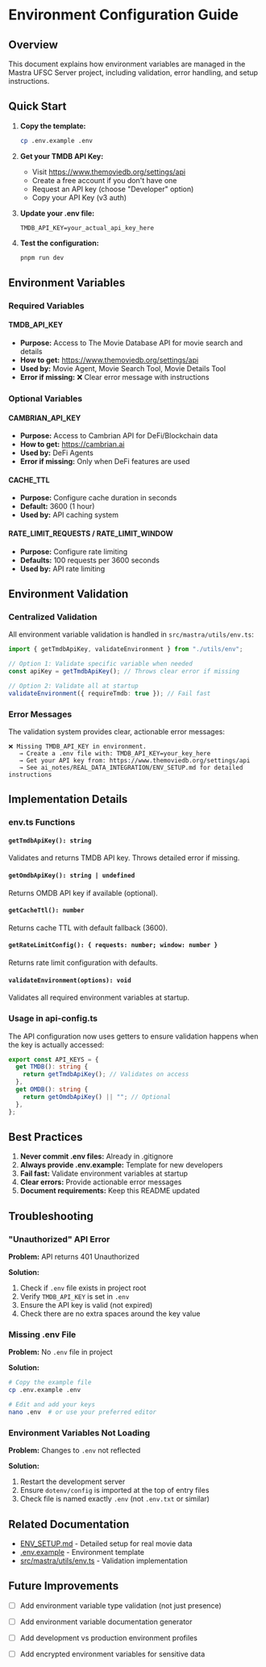 # Environment Configuration Guide

## Overview
This document explains how environment variables are managed in the Mastra UFSC Server project, including validation, error handling, and setup instructions.

## Quick Start

1. **Copy the template:**
   ```bash
   cp .env.example .env
   ```

2. **Get your TMDB API Key:**
   - Visit https://www.themoviedb.org/settings/api
   - Create a free account if you don't have one
   - Request an API key (choose "Developer" option)
   - Copy your API Key (v3 auth)

3. **Update your .env file:**
   ```env
   TMDB_API_KEY=your_actual_api_key_here
   ```

4. **Test the configuration:**
   ```bash
   pnpm run dev
   ```

## Environment Variables

### Required Variables

#### TMDB_API_KEY
- **Purpose:** Access to The Movie Database API for movie search and details
- **How to get:** https://www.themoviedb.org/settings/api
- **Used by:** Movie Agent, Movie Search Tool, Movie Details Tool
- **Error if missing:** ❌ Clear error message with instructions

### Optional Variables

#### CAMBRIAN_API_KEY
- **Purpose:** Access to Cambrian API for DeFi/Blockchain data
- **How to get:** https://cambrian.ai
- **Used by:** DeFi Agents
- **Error if missing:** Only when DeFi features are used

#### CACHE_TTL
- **Purpose:** Configure cache duration in seconds
- **Default:** 3600 (1 hour)
- **Used by:** API caching system

#### RATE_LIMIT_REQUESTS / RATE_LIMIT_WINDOW
- **Purpose:** Configure rate limiting
- **Defaults:** 100 requests per 3600 seconds
- **Used by:** API rate limiting

## Environment Validation

### Centralized Validation
All environment variable validation is handled in `src/mastra/utils/env.ts`:

```typescript
import { getTmdbApiKey, validateEnvironment } from "./utils/env";

// Option 1: Validate specific variable when needed
const apiKey = getTmdbApiKey(); // Throws clear error if missing

// Option 2: Validate all at startup
validateEnvironment({ requireTmdb: true }); // Fail fast
```

### Error Messages
The validation system provides clear, actionable error messages:

```
❌ Missing TMDB_API_KEY in environment.
   → Create a .env file with: TMDB_API_KEY=your_key_here
   → Get your API key from: https://www.themoviedb.org/settings/api
   → See ai_notes/REAL_DATA_INTEGRATION/ENV_SETUP.md for detailed instructions
```

## Implementation Details

### env.ts Functions

#### `getTmdbApiKey(): string`
Validates and returns TMDB API key. Throws detailed error if missing.

#### `getOmdbApiKey(): string | undefined`
Returns OMDB API key if available (optional).

#### `getCacheTtl(): number`
Returns cache TTL with default fallback (3600).

#### `getRateLimitConfig(): { requests: number; window: number }`
Returns rate limit configuration with defaults.

#### `validateEnvironment(options): void`
Validates all required environment variables at startup.

### Usage in api-config.ts

The API configuration now uses getters to ensure validation happens when the key is actually accessed:

```typescript
export const API_KEYS = {
  get TMDB(): string {
    return getTmdbApiKey(); // Validates on access
  },
  get OMDB(): string {
    return getOmdbApiKey() || ""; // Optional
  },
};
```

## Best Practices

1. **Never commit .env files:** Already in .gitignore
2. **Always provide .env.example:** Template for new developers
3. **Fail fast:** Validate environment variables at startup
4. **Clear errors:** Provide actionable error messages
5. **Document requirements:** Keep this README updated

## Troubleshooting

### "Unauthorized" API Error
**Problem:** API returns 401 Unauthorized

**Solution:**
1. Check if `.env` file exists in project root
2. Verify `TMDB_API_KEY` is set in `.env`
3. Ensure the API key is valid (not expired)
4. Check there are no extra spaces around the key value

### Missing .env File
**Problem:** No `.env` file in project

**Solution:**
```bash
# Copy the example file
cp .env.example .env

# Edit and add your keys
nano .env  # or use your preferred editor
```

### Environment Variables Not Loading
**Problem:** Changes to `.env` not reflected

**Solution:**
1. Restart the development server
2. Ensure `dotenv/config` is imported at the top of entry files
3. Check file is named exactly `.env` (not `.env.txt` or similar)

## Related Documentation

- [ENV_SETUP.md](../REAL_DATA_INTEGRATION/ENV_SETUP.md) - Detailed setup for real movie data
- [.env.example](../../.env.example) - Environment template
- [src/mastra/utils/env.ts](../../src/mastra/utils/env.ts) - Validation implementation

## Future Improvements

- [ ] Add environment variable type validation (not just presence)
- [ ] Add environment variable documentation generator
- [ ] Add development vs production environment profiles
- [ ] Add encrypted environment variables for sensitive data




